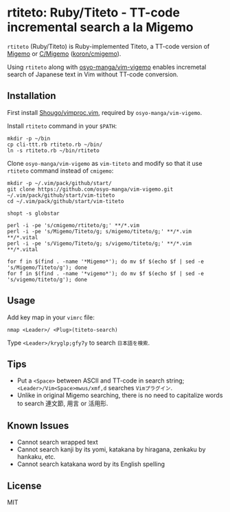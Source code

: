 # rtiteto: Ruby/Titeto - TT-code incremental search a la Migemo

`rtiteto` (Ruby/Titeto) is Ruby-implemented Titeto,
a TT-code version of
[Migemo](http://0xcc.net/migemo/) or
[C/Migemo](https://www.kaoriya.net/software/cmigemo/)
([koron/cmigemo](https://github.com/koron/cmigemo)).

Using `rtiteto` along with
[osyo-manga/vim-vigemo](https://github.com/osyo-manga/vim-vigemo)
enables incremetal search of Japanese text in Vim
without TT-code conversion.

## Installation

First install [Shougo/vimproc.vim](https://github.com/Shougo/vimproc.vim),
required by `osyo-manga/vim-vigemo`.

Install `rtiteto` command in your `$PATH`:

``` shellsession
mkdir -p ~/bin
cp cli-ttt.rb rtiteto.rb ~/bin/
ln -s rtiteto.rb ~/bin/rtiteto
```

Clone `osyo-manga/vim-vigemo` as `vim-titeto`
and modify so that it use `rtiteto` command instead of `cmigemo`:

``` shellsession
mkdir -p ~/.vim/pack/github/start/
git clone https://github.com/osyo-manga/vim-vigemo.git ~/.vim/pack/github/start/vim-titeto
cd ~/.vim/pack/github/start/vim-titeto

shopt -s globstar

perl -i -pe 's/cmigemo/rtiteto/g;' **/*.vim
perl -i -pe 's/Migemo/Titeto/g; s/migemo/titeto/g;' **/*.vim **/*.vital
perl -i -pe 's/Vigemo/Titeto/g; s/vigemo/titeto/g;' **/*.vim **/*.vital

for f in $(find . -name '*Migemo*'); do mv $f $(echo $f | sed -e 's/Migemo/Titeto/g'); done
for f in $(find . -name '*vigemo*'); do mv $f $(echo $f | sed -e 's/vigemo/titeto/g'); done
```

## Usage

Add key map in your `vimrc` file:

``` vim
nmap <Leader>/ <Plug>(titeto-search)
```

Type `<Leader>/kryglp;gfy7y` to search `日本語を検索`.

## Tips

- Put a `<Space>` between ASCII and TT-code in search string;
  `<Leader>/Vim<Space>mwus/xmf,d` searches `Vimプラグイン`.
- Unlike in original Migemo searching,
  there is no need to capitalize words to search 連文節, 用言 or 活用形.

## Known Issues

- Cannot search wrapped text
- Cannot search kanji by its yomi, katakana by hiragana,
  zenkaku by hankaku, etc.
- Cannot search katakana word by its English spelling

## License

MIT
